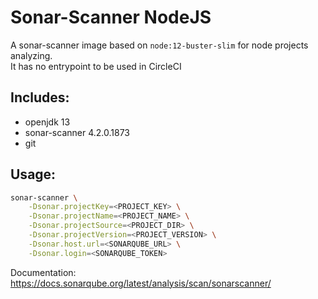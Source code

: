 # Sonar-Scanner NodeJS

A sonar-scanner image based on `node:12-buster-slim` for node projects analyzing.  
It has no entrypoint to be used in CircleCI

## Includes:
- openjdk 13
- sonar-scanner 4.2.0.1873
- git

## Usage:
```sh
sonar-scanner \
    -Dsonar.projectKey=<PROJECT_KEY> \
    -Dsonar.projectName=<PROJECT_NAME> \
    -Dsonar.projectSource=<PROJECT_DIR> \
    -Dsonar.projectVersion=<PROJECT_VERSION> \
    -Dsonar.host.url=<SONARQUBE_URL> \
    -Dsonar.login=<SONARQUBE_TOKEN>
```

Documentation: https://docs.sonarqube.org/latest/analysis/scan/sonarscanner/
